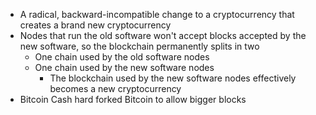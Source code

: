 - A radical, backward-incompatible change to a cryptocurrency that creates a brand new cryptocurrency
- Nodes that run the old software won't accept blocks accepted by the new software, so the blockchain permanently splits in two
	- One chain used by the old software nodes
	- One chain used by the new software nodes
		- The blockchain used by the new software nodes effectively becomes a new cryptocurrency
- Bitcoin Cash hard forked Bitcoin to allow bigger blocks